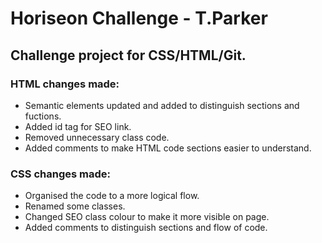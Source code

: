 # **Horiseon Challenge** - T.Parker

## Challenge project for CSS/HTML/Git.

### **HTML** changes made:

- Semantic elements updated and added to distinguish sections and fuctions.
- Added id tag for SEO link.
- Removed unnecessary class code. 
- Added comments to make HTML code sections easier to understand.

### **CSS** changes made:

- Organised the code to a more logical flow.
- Renamed some classes.
- Changed SEO class colour to make it more visible on page.
- Added comments to distinguish sections and flow of code.





